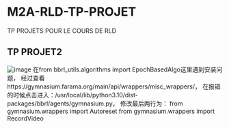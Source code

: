# M2A-RLD-TP-PROJET
TP PROJETS POUR LE COURS DE RLD

## TP PROJET2
![image](https://github.com/user-attachments/assets/0bde7bf0-4f00-44c4-940d-1c0a82187797)
在from bbrl_utils.algorithms import EpochBasedAlgo这里遇到安装问题，
经过查看https://gymnasium.farama.org/main/api/wrappers/misc_wrappers/，
在报错的时候点击进入：/usr/local/lib/python3.10/dist-packages/bbrl/agents/gymnasium.py，
修改最后两行为：
from gymnasium.wrappers import Autoreset
from gymnasium.wrappers import RecordVideo

